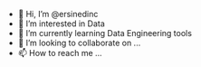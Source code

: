 - 👋 Hi, I’m @ersinedinc
- 👀 I’m interested in Data
- 🌱 I’m currently learning Data Engineering tools
- 💞️ I’m looking to collaborate on ...
- 📫 How to reach me ...

<!---
ersinedinc/ersinedinc is a ✨ special ✨ repository because its `README.md` (this file) appears on your GitHub profile.
You can click the Preview link to take a look at your changes.
--->
